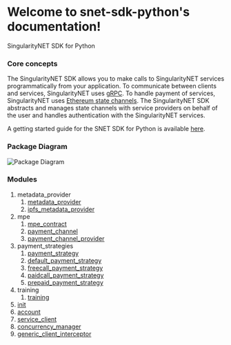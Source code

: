 # Welcome to snet-sdk-python's documentation!

SingularityNET SDK for Python

### Core concepts

The SingularityNET SDK allows you to make calls to SingularityNET services programmatically from your application.
To communicate between clients and services, SingularityNET uses [gRPC](https://grpc.io/).
To handle payment of services, SingularityNET uses [Ethereum state channels](https://dev.singularitynet.io/docs/concepts/multi-party-escrow/).
The SingularityNET SDK abstracts and manages state channels with service providers on behalf of the user and handles authentication with the SingularityNET services.

A getting started guide for the SNET SDK for Python is available [here](https://github.com/singnet/snet-sdk-python/blob/master/README.md).

### Package Diagram

![Package Diagram]()

### Modules

1. metadata_provider
   1. [metadata_provider](metadata_provider/metadata_provider.md)
   2. [ipfs_metadata_provider](metadata_provider/ipfs_metadata_provider.md)
2. mpe
   1. [mpe_contract](mpe/mpe_contract.md)
   2. [payment_channel](mpe/payment_channel.md)
   3. [payment_channel_provider](mpe/payment_channel_provider.md)
3. payment_strategies
   1. [payment_strategy](payment_strategies/payment_strategy.md)
   2. [default_payment_strategy]()
   3. [freecall_payment_strategy]()
   4. [paidcall_payment_strategy]()
   5. [prepaid_payment_strategy]()
4. training
   1. [training](training/training.md)
5. [init](main/init.md)
6. [account](main/account.md)
7. [service_client](main/service_client.md)
8. [concurrency_manager](main/concurrency_manager.md)
9. [generic_client_interceptor](main/generic_client_interceptor.md)


